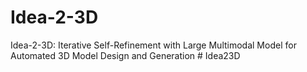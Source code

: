 # Idea-2-3D
Idea-2-3D: Iterative Self-Refinement with Large Multimodal Model for Automated 3D Model Design and Generation
#   I d e a 2 3 D  
 